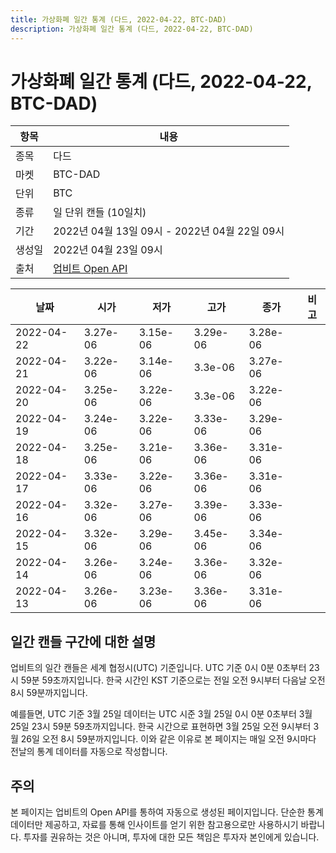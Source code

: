 ```yaml
---
title: 가상화폐 일간 통계 (다드, 2022-04-22, BTC-DAD)
description: 가상화폐 일간 통계 (다드, 2022-04-22, BTC-DAD)
---
```



가상화폐 일간 통계 (다드, 2022-04-22, BTC-DAD)
===

|항목|내용|
|--|--|
|종목|다드|
|마켓|BTC-DAD|
|단위|BTC|
|종류|일 단위 캔들 (10일치)|
|기간|2022년 04월 13일 09시 - 2022년 04월 22일 09시|
|생성일|2022년 04월 23일 09시|
|출처|[업비트 Open API](https://docs.upbit.com)|


|날짜|시가|저가|고가|종가|비고|
|--|--|--|--|--|--|
|2022-04-22|3.27e-06|3.15e-06|3.29e-06|3.28e-06|    |
|2022-04-21|3.22e-06|3.14e-06|3.3e-06|3.27e-06|    |
|2022-04-20|3.25e-06|3.22e-06|3.3e-06|3.22e-06|    |
|2022-04-19|3.24e-06|3.22e-06|3.33e-06|3.29e-06|    |
|2022-04-18|3.25e-06|3.21e-06|3.36e-06|3.31e-06|    |
|2022-04-17|3.33e-06|3.22e-06|3.36e-06|3.31e-06|    |
|2022-04-16|3.32e-06|3.27e-06|3.39e-06|3.33e-06|    |
|2022-04-15|3.32e-06|3.29e-06|3.45e-06|3.34e-06|    |
|2022-04-14|3.26e-06|3.24e-06|3.36e-06|3.32e-06|    |
|2022-04-13|3.26e-06|3.23e-06|3.36e-06|3.31e-06|    |


일간 캔들 구간에 대한 설명
---


업비트의 일간 캔들은 세계 협정시(UTC) 기준입니다. 
UTC 기준 0시 0분 0초부터 23시 59분 59초까지입니다. 
한국 시간인 KST 기준으로는 전일 오전 9시부터 다음날 오전 8시 59분까지입니다. 


예를들면, UTC 기준 3월 25일 데이터는 UTC 시준 3월 25일 0시 0분 0초부터 3월 25일 23시 59분 59초까지입니다. 
한국 시간으로 표현하면 3월 25일 오전 9시부터 3월 26일 오전 8시 59분까지입니다. 
이와 같은 이유로 본 페이지는 매일 오전 9시마다 전날의 통계 데이터를 자동으로 작성합니다. 


주의
---


본 페이지는 업비트의 Open API를 통하여 자동으로 생성된 페이지입니다. 
단순한 통계 데이터만 제공하고, 자료를 통해 인사이트를 얻기 위한 참고용으로만 사용하시기 바랍니다. 
투자를 권유하는 것은 아니며, 투자에 대한 모든 책임은 투자자 본인에게 있습니다. 
